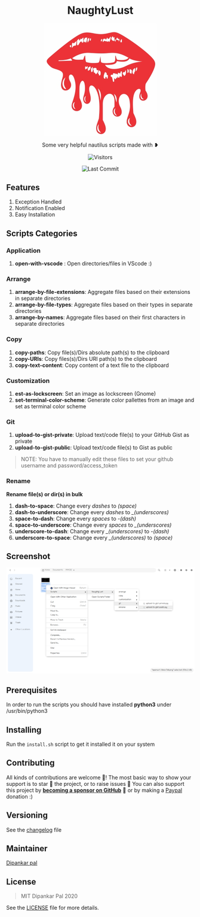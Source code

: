 <div align=center>
<p align=center>
<h1 align=center> NaughtyLust </h2>
</p>
<p align=center>
<img align=center src="./naughtylust.png">
</p>
<p align=center>Some very helpful nautilus scripts made with &#x2765;</p>
<p align=center>
  
  <img align=center  src="https://visitor-badge.laobi.icu/badge?page_id=deep5050.NaughtyLust" alt="Visitors">
  
  <img alt="Last Commit" src="https://img.shields.io/github/last-commit/deep5050/NaughtyLust?style=for-the-badge"></img>                                                           

</p>

</div>

## Features

1. Exception Handled
2. Notification Enabled
3. Easy Installation


## Scripts Categories
### Application
1. **open-with-vscode** : Open directories/files in VScode :)

### Arrange
1. **arrange-by-file-extensions**: Aggregate files based on their extensions in separate directories
2. **arrange-by-file-types**: Aggregate files based on their types in separate directories
3. **arrange-by-names**: Aggregate files based on their first characters in separate directories

### Copy
1. **copy-paths**: Copy file(s)/Dirs absolute path(s) to the clipboard
2. **copy-URIs**: Copy files(s)/Dirs URI path(s) to the clipboard
3. **copy-text-content**: Copy content of a text file to the clipboard

### Customization
1. **est-as-lockscreen**: Set an image as lockscreen (Gnome)
2. **set-terminal-color-scheme**: Generate color pallettes from an image and set as terminal color scheme

### Git
1. **upload-to-gist-private**: Upload text/code file(s) to your GitHub Gist as private
2. **upload-to-gist-public**: Upload text/code file(s) to Gist as public

> NOTE: You have to manually edit these files to set your github username and password/access_token 

### Rename
**Rename file(s) or dir(s) in bulk**

1. **dash-to-space**: Change every *dashes* to *(space)*
2. **dash-to-underscore**: Change every *dashes* to *_(underscores)*
3. **space-to-dash**: Change every *spaces* to *-(dash)*
4. **space-to-underscore**: Change every *spaces* to *_(underscores)*
5. **underscore-to-dash**: Change every *_(underscores)* to *-(dash)*
6. **underscore-to-space**: Change every *_(underscores)*  to *(space)*


## Screenshot
![screenshot-demo](./demo.png)

## Prerequisites
In order to run the scripts you should have installed **python3** under /usr/bin/python3


## Installing
Run the `install.sh` script to get it installed it on your system

## Contributing

All kinds of contributions are welcome :raised_hands:! The most basic way to show your support is to star :star2: the project, or to raise issues :speech_balloon: You can also support this project by [**becoming a sponsor on GitHub**](https://github.com/sponsors/deep5050) :clap: or by making a [Paypal](https://paypal.me/deep5050) donation :)


## Versioning
See the [changelog](CHANGELOG.md) file


## Maintainer
[Dipankar pal](@deep5050)


## License
>MIT Dipankar Pal 2020

See the [LICENSE](LICENSE) file for more details.






